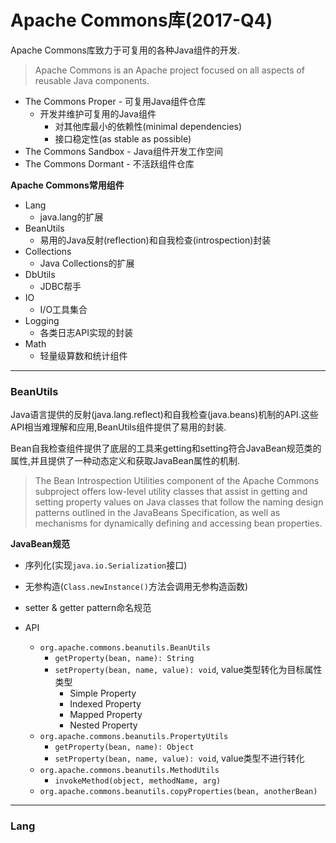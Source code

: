 # Apache Commons库(2017-Q4)

Apache Commons库致力于可复用的各种Java组件的开发.

> Apache Commons is an Apache project focused on all aspects of reusable Java components.

- The Commons Proper - 可复用Java组件仓库
    - 开发并维护可复用的Java组件
        - 对其他库最小的依赖性(minimal dependencies)
        - 接口稳定性(as stable as possible)
- The Commons Sandbox - Java组件开发工作空间
- The Commons Dormant - 不活跃组件仓库

**Apache Commons常用组件**

- Lang
    - java.lang的扩展
- BeanUtils
    - 易用的Java反射(reflection)和自我检查(introspection)封装
- Collections
    - Java Collections的扩展
- DbUtils
    - JDBC帮手
- IO
    - I/O工具集合
- Logging
    - 各类日志API实现的封装
- Math
    - 轻量级算数和统计组件

---

### BeanUtils

Java语言提供的反射(java.lang.reflect)和自我检查(java.beans)机制的API.这些API相当难理解和应用,BeanUtils组件提供了易用的封装.

Bean自我检查组件提供了底层的工具来getting和setting符合JavaBean规范类的属性,并且提供了一种动态定义和获取JavaBean属性的机制.

> The Bean Introspection Utilities component of the Apache Commons subproject offers low-level utility classes that assist in getting and setting property values on Java classes that follow the naming design patterns outlined in the JavaBeans Specification, as well as mechanisms for dynamically defining and accessing bean properties.

**JavaBean规范**

- 序列化(实现`java.io.Serialization`接口)
- 无参构造(`Class.newInstance()`方法会调用无参构造函数)
- setter & getter pattern命名规范

- API
    - `org.apache.commons.beanutils.BeanUtils`
        - `getProperty(bean, name): String`
        - `setProperty(bean, name, value): void`, value类型转化为目标属性类型
            - Simple Property
            - Indexed Property
            - Mapped Property
            - Nested Property
    - `org.apache.commons.beanutils.PropertyUtils`
        - `getProperty(bean, name): Object`
        - `setProperty(bean, name, value): void`, value类型不进行转化
    - `org.apache.commons.beanutils.MethodUtils`
        - `invokeMethod(object, methodName, arg)`
    - `org.apache.commons.beanutils.copyProperties(bean, anotherBean)`

---

### Lang
